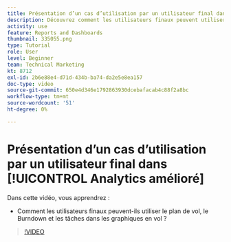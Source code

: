 ```yaml
---
title: Présentation d’un cas d’utilisation par un utilisateur final dans [!UICONTROL Analytics amélioré]
description: Découvrez comment les utilisateurs finaux peuvent utiliser le plan de vol, le Burndown et les tâches dans les graphiques en vol.
activity: use
feature: Reports and Dashboards
thumbnail: 335055.png
type: Tutorial
role: User
level: Beginner
team: Technical Marketing
kt: 8712
exl-id: 2b6e88e4-d71d-434b-ba74-da2e5e8ea157
doc-type: video
source-git-commit: 650e4d346e1792863930dcebafacab4c88f2a8bc
workflow-type: tm+mt
source-wordcount: '51'
ht-degree: 0%

---
```


# Présentation d’un cas d’utilisation par un utilisateur final dans [!UICONTROL Analytics amélioré]

Dans cette vidéo, vous apprendrez :

* Comment les utilisateurs finaux peuvent-ils utiliser le plan de vol, le Burndown et les tâches dans les graphiques en vol ?

>[!VIDEO](https://video.tv.adobe.com/v/335055/?quality=12&learn=on)

